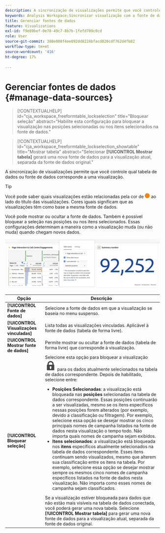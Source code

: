 ```yaml
---
description: A sincronização de visualizações permite que você controle qual tabela de dados ou fonte de dados corresponde a uma visualização.
keywords: Analysis Workspace;Sincronizar visualização com a fonte de dados
title: Gerenciar fontes de dados
feature: Visualizations
exl-id: f9e89bef-0e78-49c7-8b7b-1fefd709c0cd
role: User
source-git-commit: 388e008f4ee092dd8224bfacd020cdf762d4fb82
workflow-type: tm+mt
source-wordcount: '416'
ht-degree: 17%

---
```


# Gerenciar fontes de dados {#manage-data-sources}

<!-- markdownlint-disable MD034 -->

>[!CONTEXTUALHELP]
>id="cja_workspace_freeformtable_lockselection"
>title="Bloquear seleção"
>abstract="Habilite esta configuração para bloquear a visualização nas posições selecionadas ou nos itens selecionados na fonte de dados."

<!-- markdownlint-enable MD034 -->

<!-- markdownlint-disable MD034 -->

>[!CONTEXTUALHELP]
>id="cja_workspace_freeformtable_lockselection_showtable"
>title="Mostrar tabela"
>abstract="Selecionar **[!UICONTROL Mostrar tabela]** gerará uma nova fonte de dados para a visualização atual, separada da fonte de dados original."

<!-- markdownlint-enable MD034 -->



A sincronização de visualizações permite que você controle qual tabela de dados ou fonte de dados corresponde a uma visualização.

>[!TIP]
>
>Você pode saber quais visualizações estão relacionadas pela cor de ![StatusOrange](/help/assets/icons/StatusOrange.svg) ao lado do título das visualizações. Cores iguais significam que as visualizações têm como base a mesma fonte de dados.
>

Você pode mostrar ou ocultar a fonte de dados. Também é possível bloquear a seleção nas posições ou nos itens selecionados. Essas configurações determinam a maneira como a visualização muda (ou não muda) quando chegam novos dados.

![A caixa de diálogo da opção Data Source mostrando as opções descritas na próxima seção.](assets/lock-selection.png)


| Opção | Descrição |
|--- |--- |
| **[!UICONTROL Fonte de dados]** | Selecione a fonte de dados em que a visualização se baseia no menu suspenso. |
| **[!UICONTROL Visualizações vinculadas]** | Lista todas as visualizações vinculadas. Aplicável à fonte de dados (tabela de forma livre). |
| **[!UICONTROL Mostrar fonte de dados]** | Permite mostrar ou ocultar a fonte de dados (tabela de forma livre) que corresponde à visualização. |
| **[!UICONTROL Bloquear seleção]** | Selecione esta opção para bloquear a visualização ![LockClosed](/help/assets/icons/LockClosed.svg) para os dados atualmente selecionados na tabela de dados correspondente. Depois de habilitado, selecione entre:  <ul><li>**Posições Selecionadas**: a visualização está bloqueada nas **posições** selecionadas na tabela de dados correspondente. Essas posições continuarão a ser visualizadas, mesmo se os itens específicos nessas posições forem alterados (por exemplo, devido a classificação ou filtragem). Por exemplo, selecione essa opção se desejar mostrar os cinco principais nomes de campanha listados na fonte de dados nesta visualização o tempo todo. Não importa quais nomes de campanha sejam exibidos.</li> <li>**Itens selecionados**: a visualização está bloqueada nos **itens** específicos atualmente selecionados na tabela de dados correspondente. Esses itens continuam sendo visualizados, mesmo que alterem sua classificação entre os itens na tabela. Por exemplo, selecione essa opção se desejar mostrar sempre os mesmos cinco nomes de campanha específicos listados na fonte de dados nesta visualização. Não importa como esses nomes de campanha sejam classificados.</li></ul>Se a visualização estiver bloqueada para dados que não estão mais visíveis na tabela de dados conectada, você poderá gerar uma nova tabela. Selecione **[!UICONTROL Mostrar tabela]** para gerar uma nova fonte de dados para a visualização atual, separada da fonte de dados original. |
